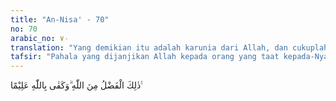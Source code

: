 ```yaml
---
title: "An-Nisa' - 70"
no: 70
arabic_no: ٧٠
translation: "Yang demikian itu adalah karunia dari Allah, dan cukuplah Allah yang Maha Mengetahui."
tafsir: "Pahala yang dijanjikan Allah kepada orang yang taat kepada-Nya dan kepada Rasul-Nya, adalah karunia yang tidak ada tara dan bandingannya bagi yang ingin mencapainya. Allah lah Yang Maha Mengetahui siapa yang benar-benar taat kepada-Nya, sehingga berhak memperoleh pahala yang besar itu."
---
```

ذٰلِكَ الْفَضْلُ مِنَ اللّٰهِ ۗوَكَفٰى بِاللّٰهِ عَلِيْمًا ࣖ